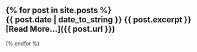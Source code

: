 {% for post in site.posts %}	
  {{ post.date | date_to_string }}
  {{ post.excerpt }}
  [Read More...]({{ post.url }})
  ---
{% endfor %}

